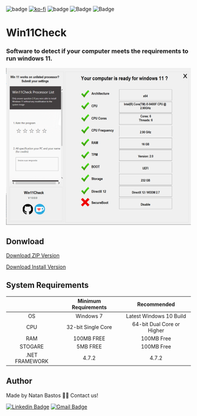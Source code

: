 ![badge](https://img.shields.io/badge/C%23-239120?style=for-the-badge&logo=c-sharp&logoColor=white)
[![ko-fi](https://img.shields.io/badge/Support%20me%20on-KO--FI-ff69b4?style=for-the-badge&logo=KO-FI)](https://ko-fi.com/E1E55B9R7)
![badge](https://img.shields.io/github/repo-size/NAT4N/Win11Check?style=for-the-badge)
![Badge](https://img.shields.io/github/downloads/NAT4N/Win11Check/total?color=sucess&style=for-the-badge)
![Badge](https://img.shields.io/github/v/release/NAT4N/Win11Check?style=for-the-badge)

# Win11Check


### Software to detect if your computer meets the requirements to run windows 11.
![Screenshot](https://github.com/NAT4N/Win11Check/blob/master/Screenshot.png?raw=true)

## Donwload

[Download ZIP Version](https://github.com/NAT4N/Win11Check/releases/download/1.0.0.0/Win11Check.zip)

[Download Install Version](https://github.com/NAT4N/Win11Check/releases/download/1.0.0.0/Win11CheckInstall.zip)

## System Requirements

|                	| Minimum Requirements 	|       Recommended       	|
|:---------------:|:---------------------:|:-----------------------:	|
|       OS       	|       Windows 7      	| Latest Windows 10 Build 	|
|       CPU      	|  32-bit Single Core   | 64-bit Dual Core or Higher|
|       RAM      	|      100MB FREE      	|        100MB Free       	|
|     STOGARE    	|       5MB FREE       	|        100MB Free       	|
| .NET FRAMEWORK 	|         4.7.2        	|          4.7.2          	|

## Author

Made by Natan Bastos 👋🏽 Contact us!

[![Linkedin Badge](https://img.shields.io/badge/-Natan-blue?style=flat-square&logo=Linkedin&logoColor=white&link=https://www.linkedin.com/in/natan-bastos-1a3a30168//)](https://www.linkedin.com/in/natan-bastos-1a3a30168/) 
[![Gmail Badge](https://img.shields.io/badge/-nnatanbastos@gmail.com-c14438?style=flat-square&logo=Gmail&logoColor=white&link=mailto:nnatanbastos@gmail.com)](mailto:nnatanbastos@gmail.com)
